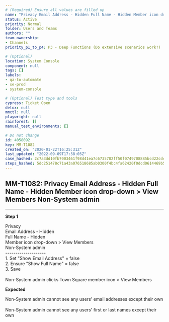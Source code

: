 ```yaml
---
# (Required) Ensure all values are filled up
name: "Privacy Email Address - Hidden Full Name - Hidden Member icon drop-down > View Members Non-System admin"
status: Active
priority: Normal
folder: Users and Teams
authors: ""
team_ownership: 
- Channels
priority_p1_to_p4: P3 - Deep Functions (Do extensive scenarios work?)

# (Optional)
location: System Console
component: null
tags: []
labels: 
- qa-to-automate
- se-prod
- system-console

# (Optional) Test type and tools
cypress: Ticket Open
detox: null
mmctl: null
playwright: null
rainforest: []
manual_test_environments: []

# Do not change
id: 4058092
key: MM-T1082
created_on: "2020-01-22T16:25:31Z"
last_updated: "2022-09-09T17:58:05Z"
case_hashed: 2c7a3dd10fb7003461f98d41ea7c6735782ff50f0749708885bcd22cdccc8ebb27ae32217b05bc389edd9660916e7ac3
steps_hashed: 5dc251478c71a43a076518685ab0300f4bc4fa62420f0dcd0614469b5d20eaaa985e722db67fc136bf54348c7b664263
---
```


<!-- (Auto-generated) Based on frontmatter's "key" and "name" -->

## MM-T1082: Privacy Email Address - Hidden Full Name - Hidden Member icon drop-down > View Members Non-System admin

---

**Step 1**

Privacy\
Email Address - Hidden\
Full Name - Hidden\
Member icon drop-down > View Members\
Non-System admin\
\--------------------\
1\. Set "Show Email Address" = false\
2\. Ensure "Show Full Name" = false\
3\. Save\
\
Non-System admin clicks Town Square member icon > View Members

**Expected**

Non-System admin cannot see any users' email addresses except their own\
\
Non-System admin cannot see any users' first or last names except their own
